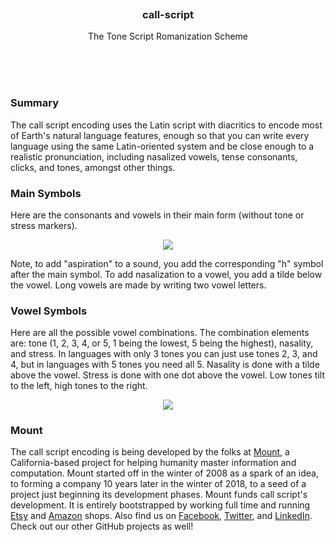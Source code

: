 
<br/>
<br/>
<br/>
<br/>
<br/>
<br/>

<h3 align='center'>
  call-script
</h3>
<p align='center'>
  The Tone Script Romanization Scheme
</p>

<br/>
<br/>
<br/>

<h3 id="summary">Summary</h3>

The call script encoding uses the Latin script with diacritics to encode most of Earth's natural language features, enough so that you can write every language using the same Latin-oriented system and be close enough to a realistic pronunciation, including nasalized vowels, tense consonants, clicks, and tones, amongst other things.

### Main Symbols

Here are the consonants and vowels in their main form (without tone or stress markers).

<p align="center">
  <img src="https://github.com/mountbuild/call-script/blob/main/symbols.png?raw=true" />
</p>

Note, to add "aspiration" to a sound, you add the corresponding "h" symbol after the main symbol. To add nasalization to a vowel, you add a tilde below the vowel. Long vowels are made by writing two vowel letters.

### Vowel Symbols

Here are all the possible vowel combinations. The combination elements are: tone (1, 2, 3, 4, or 5, 1 being the lowest, 5 being the highest), nasality, and stress. In languages with only 3 tones you can just use tones 2, 3, and 4, but in languages with 5 tones you need all 5. Nasality is done with a tilde above the vowel. Stress is done with one dot above the vowel. Low tones tilt to the left, high tones to the right.

<p align="center">
  <img src="https://github.com/mountbuild/call-script/blob/main/vowels.png?raw=true" />
</p>

<h3 id="mount">Mount</h3>

The call script encoding is being developed by the folks at [Mount](https://mount.build), a California-based project for helping humanity master information and computation. Mount started off in the winter of 2008 as a spark of an idea, to forming a company 10 years later in the winter of 2018, to a seed of a project just beginning its development phases. Mount funds call script's development. It is entirely bootstrapped by working full time and running [Etsy](https://etsy.com/shop/mountbuild) and [Amazon](https://www.amazon.com/s?rh=p_27%3AMount+Build) shops. Also find us on [Facebook](https://www.facebook.com/mountbuild), [Twitter](https://twitter.com/mountbuild), and [LinkedIn](https://www.linkedin.com/company/mountbuild). Check out our other GitHub projects as well!

<br/>
<br/>
